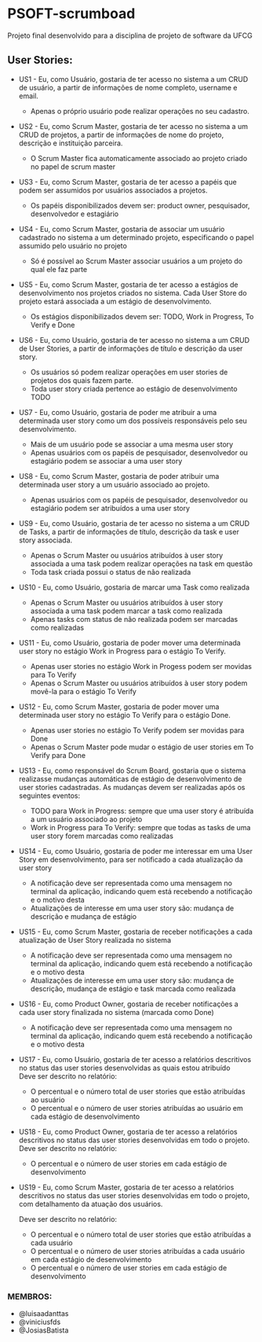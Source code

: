 # PSOFT-scrumboad
Projeto final desenvolvido para a disciplina de projeto de software da UFCG


## User Stories:
- US1 - Eu, como Usuário, gostaria de ter acesso no sistema a um CRUD de usuário, a partir de informações de nome completo, username e email.
    - Apenas o próprio usuário pode realizar operações no seu cadastro.
    
- US2 - Eu, como Scrum Master, gostaria de ter acesso no sistema a um CRUD de projetos, a partir de informações de nome do projeto, descrição e instituição parceira.
   - O Scrum Master fica automaticamente associado ao projeto criado no papel de scrum master

- US3 - Eu, como Scrum Master, gostaria de ter acesso a papéis que podem ser assumidos por usuários associados a projetos.
    - Os papéis disponibilizados devem ser: product owner, pesquisador, desenvolvedor e estagiário

- US4 - Eu, como Scrum Master, gostaria de associar um usuário cadastrado no sistema a um determinado projeto, especificando o papel assumido pelo usuário no projeto
    - Só é possível ao Scrum Master associar usuários a um projeto do qual ele faz parte

- US5 - Eu, como Scrum Master, gostaria de ter acesso a estágios de desenvolvimento nos projetos criados no sistema. Cada User Store do projeto estará associada a um estágio de desenvolvimento. 
    - Os estágios disponibilizados devem ser: TODO, Work in Progress, To Verify e Done

- US6 - Eu, como Usuário, gostaria de ter acesso no sistema a um CRUD de User Stories, a partir de informações de título e descrição da user story.
    - Os usuários só podem realizar operações em user stories de projetos dos quais fazem parte. 
    - Toda user story criada pertence ao estágio de desenvolvimento TODO

- US7 - Eu, como Usuário, gostaria de poder me atribuir a uma determinada user story como um dos possíveis responsáveis pelo seu desenvolvimento.
    - Mais de um usuário pode se associar a uma mesma user story
    - Apenas usuários com os papéis de pesquisador, desenvolvedor ou estagiário podem se associar a uma user story

- US8 - Eu, como Scrum Master, gostaria de poder atribuir uma determinada user story a um usuário associado ao projeto.
    - Apenas usuários com os papéis de pesquisador, desenvolvedor ou estagiário podem ser atribuídos a uma user story

- US9 - Eu, como Usuário, gostaria de ter acesso no sistema a um CRUD de Tasks, a partir de informações de título, descrição da task e user story associada.
    - Apenas o Scrum Master ou usuários atribuídos à user story associada a uma task podem realizar operações na task em questão
    - Toda task criada possui o status de não realizada

- US10 - Eu, como Usuário, gostaria de marcar uma Task como realizada
    - Apenas o Scrum Master ou usuários atribuídos à user story associada a uma task podem marcar a task como realizada
    - Apenas tasks com status de não realizada podem ser marcadas como realizadas

- US11 - Eu, como Usuário, gostaria de poder mover uma determinada user story no estágio Work in Progress para o estágio To Verify.
    - Apenas user stories no estágio Work in Progess podem ser movidas para To Verify
    - Apenas o Scrum Master ou usuários atribuídos à user story podem movê-la para o estágio To Verify

- US12 - Eu, como Scrum Master, gostaria de poder mover uma determinada user story no estágio To Verify para o estágio Done.
    - Apenas user stories no estágio To Verify podem ser movidas para Done
    - Apenas o Scrum Master pode mudar o estágio de user stories em To Verify para Done

- US13 - Eu, como responsável do Scrum Board, gostaria que o sistema realizasse mudanças automáticas de estágio de desenvolvimento de user stories cadastradas. As mudanças devem ser realizadas após os seguintes eventos: 
    - TODO para Work in Progress: sempre que uma user story é atribuída a um usuário associado ao projeto
    - Work in Progress para To Verify: sempre que todas as tasks de uma user story forem marcadas como realizadas

- US14 - Eu, como Usuário, gostaria de poder me interessar em uma User Story em desenvolvimento, para ser notificado a cada atualização da user story 
    - A notificação deve ser representada como uma mensagem no terminal da aplicação, indicando quem está recebendo a notificação e o motivo desta
    - Atualizações de interesse em uma user story são: mudança de descrição e  mudança de estágio

- US15 - Eu, como Scrum Master, gostaria de receber notificações a cada atualização de User Story realizada no sistema
    - A notificação deve ser representada como uma mensagem no terminal da aplicação, indicando quem está recebendo a notificação e o motivo desta
    - Atualizações de interesse em uma user story são: mudança de descrição,  mudança de estágio e task marcada como realizada

- US16 - Eu, como Product Owner, gostaria de receber notificações a cada user story finalizada no sistema (marcada como Done)
    - A notificação deve ser representada como uma mensagem no terminal da aplicação, indicando quem está recebendo a notificação e o motivo desta

- US17 - Eu, como Usuário, gostaria de ter acesso a relatórios descritivos no status das user stories desenvolvidas as quais estou atribuído        
  Deve ser descrito no relatório: 
   - O percentual e o número total de user stories que estão atribuídas ao usuário
   - O percentual e o número de user stories atribuídas ao usuário em cada estágio de desenvolvimento

- US18 - Eu, como Product Owner, gostaria de ter acesso a relatórios descritivos no status das user stories desenvolvidas em todo o projeto.      
  Deve ser descrito no relatório: 
   - O percentual e o número de user stories em cada estágio de desenvolvimento

- US19 - Eu, como Scrum Master, gostaria de ter acesso a relatórios descritivos no status das user stories desenvolvidas em todo o projeto, com detalhamento da atuação dos usuários.

  Deve ser descrito no relatório:
   - O percentual e o número total de user stories que estão atribuídas a cada usuário
   - O percentual e o número de user stories atribuídas a cada usuário em cada estágio de desenvolvimento
   - O percentual e o número de user stories em cada estágio de desenvolvimento

### MEMBROS:
- @luisaadanttas
- @viniciusfds
- @JosiasBatista

